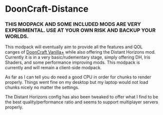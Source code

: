 # DoonCraft-Distance

### THIS MODPACK AND SOME INCLUDED MODS ARE VERY EXPERIMENTAL. USE AT YOUR OWN RISK AND BACKUP YOUR WORLDS.

This modpack will eventually aim to provide all the features and QOL canges of [DoonCraft Vanilla+](https://modrinth.com/modpack/dooncraft-vanilla) while also offering the Distant Horizons mod. Currently it is in a very basic/rudementary stage, simply offering DH, Iris Shaders, and some performance improving mods. This modpack is currently and will remain a client-side modpack.

As far as I can tell you do need a good CPU in order for chunks to render properly. Things went fine on my desktop but my laptop would not load chunks nicely no matter the settings.

The Distant Horizons config has also been tweaked to offer what I find to be the best quality/performance ratio and seems to support multiplayer servers properly.
